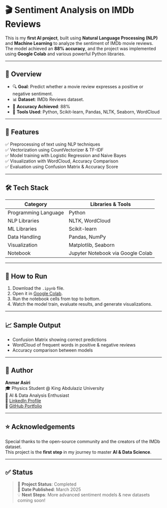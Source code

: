 # 🎬 Sentiment Analysis on IMDb Reviews

This is my **first AI project**, built using **Natural Language Processing (NLP)** and **Machine Learning** to analyze the sentiment of IMDb movie reviews.  
The model achieved an **88% accuracy**, and the project was implemented using **Google Colab** and various powerful Python libraries.

---

## 📌 Overview

- 🔍 **Goal**: Predict whether a movie review expresses a positive or negative sentiment.
- 📊 **Dataset**: IMDb Reviews dataset.
- 🧠 **Accuracy Achieved**: 88%
- 📍 **Tools Used**: Python, Scikit-learn, Pandas, NLTK, Seaborn, WordCloud

---

## 🚀 Features

✅ Preprocessing of text using NLP techniques  
✅ Vectorization using CountVectorizer & TF-IDF  
✅ Model training with Logistic Regression and Naive Bayes  
✅ Visualization with WordCloud, Accuracy Comparison  
✅ Evaluation using Confusion Matrix & Accuracy Score

---

## 🛠️ Tech Stack

| Category             | Libraries & Tools                                      |
|----------------------|--------------------------------------------------------|
| Programming Language | Python                                                 |
| NLP Libraries        | NLTK, WordCloud                                        |
| ML Libraries         | Scikit-learn                                           |
| Data Handling        | Pandas, NumPy                                          |
| Visualization        | Matplotlib, Seaborn                                    |
| Notebook             | Jupyter Notebook via Google Colab                      |

---

## 🧪 How to Run

1. Download the `.ipynb` file.
2. Open it in [Google Colab](https://colab.research.google.com/).
3. Run the notebook cells from top to bottom.
4. Watch the model train, evaluate results, and generate visualizations.

---

## 📈 Sample Output

- Confusion Matrix showing correct predictions
- WordCloud of frequent words in positive & negative reviews
- Accuracy comparison between models

---

## 📎 Author

**Anmar Asiri**  
🎓 Physics Student @ King Abdulaziz University  
🚀 AI & Data Analysis Enthusiast  
🔗 [LinkedIn Profile](https://www.linkedin.com/in/anmar-asiri-892436312/)  
📁 [GitHub Portfolio](https://github.com/Keros471)

---

## ⭐ Acknowledgements

Special thanks to the open-source community and the creators of the IMDb dataset.  
This project is the **first step** in my journey to master **AI & Data Science**.

---

## ✅ Status

> 🔧 **Project Status**: Completed  
> 📅 **Date Published**: March 2025  
> 💡 **Next Steps**: More advanced sentiment models & new datasets coming soon!
